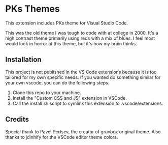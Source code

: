 # PKs Themes
This extension includes PKs theme for Visual Studio Code.

This was the old theme I was tough to code with at college in 2000. It's a high
contrast theme primarily using reds with a mix of blues. I feel most would look
in horror at this theme, but it's how my brain thinks.

## Installation
This project is not published in the VS Code extensions because it is too tailored
for my own specific needs. If you wanted do something similar for your own vscode,
you can do the following steps.

1. Clone this repo to your machine.
2. Install the "Custom CSS and JS" extension in VSCode.
3. Call the install.sh script to symlink this extension to .vscode/extensions.

## Credits
Special thank to Pavel Pertsev, the creator of gruvbox original theme.
Also thanks to jdinhify for the VSCode editor theme colors.

